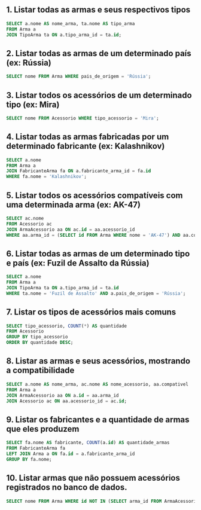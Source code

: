 ## 1. Listar todas as armas e seus respectivos tipos

```SQL
SELECT a.nome AS nome_arma, ta.nome AS tipo_arma
FROM Arma a
JOIN TipoArma ta ON a.tipo_arma_id = ta.id;
```

## 2. Listar todas as armas de um determinado país (ex: Rússia)

```SQL
SELECT nome FROM Arma WHERE pais_de_origem = 'Rússia';
```

## 3. Listar todos os acessórios de um determinado tipo (ex: Mira)

```SQL
SELECT nome FROM Acessorio WHERE tipo_acessorio = 'Mira';
```

## 4. Listar todas as armas fabricadas por um determinado fabricante (ex: Kalashnikov)

```SQL
SELECT a.nome
FROM Arma a
JOIN FabricanteArma fa ON a.fabricante_arma_id = fa.id
WHERE fa.nome = 'Kalashnikov';
```

## 5. Listar todos os acessórios compatíveis com uma determinada arma (ex: AK-47)

```SQL
SELECT ac.nome
FROM Acessorio ac
JOIN ArmaAcessorio aa ON ac.id = aa.acessorio_id
WHERE aa.arma_id = (SELECT id FROM Arma WHERE nome = 'AK-47') AND aa.compativel = TRUE;
```

## 6. Listar todas as armas de um determinado tipo e país (ex: Fuzil de Assalto da Rússia)

```SQL
SELECT a.nome
FROM Arma a
JOIN TipoArma ta ON a.tipo_arma_id = ta.id
WHERE ta.nome = 'Fuzil de Assalto' AND a.pais_de_origem = 'Rússia';
```

## 7. Listar os tipos de acessórios mais comuns

```SQL
SELECT tipo_acessorio, COUNT(*) AS quantidade
FROM Acessorio
GROUP BY tipo_acessorio
ORDER BY quantidade DESC;
```

## 8. Listar as armas e seus acessórios, mostrando a compatibilidade

```SQL
SELECT a.nome AS nome_arma, ac.nome AS nome_acessorio, aa.compativel
FROM Arma a
JOIN ArmaAcessorio aa ON a.id = aa.arma_id
JOIN Acessorio ac ON aa.acessorio_id = ac.id;
```

## 9. Listar os fabricantes e a quantidade de armas que eles produzem

```SQL
SELECT fa.nome AS fabricante, COUNT(a.id) AS quantidade_armas
FROM FabricanteArma fa
LEFT JOIN Arma a ON fa.id = a.fabricante_arma_id
GROUP BY fa.nome;
```

## 10. Listar armas que não possuem acessórios registrados no banco de dados.
```SQL
SELECT nome FROM Arma WHERE id NOT IN (SELECT arma_id FROM ArmaAcessorio);
```
